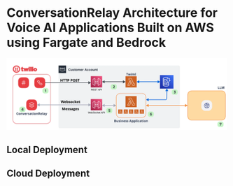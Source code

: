 # ConversationRelay Architecture for Voice AI Applications Built on AWS using Fargate and Bedrock

![](./diagrams/application-logical-flow.png)

## Local Deployment

## Cloud Deployment
